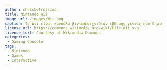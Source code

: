 ```yaml
---
author: chriskotrotsios	
title: Nintendo Wii
image_url: /images/Wii.png 
caption: Το Wii είναι κονσόλα βιντεοπαιχνιδιών έβδομης γενιάς που δημιουργήθηκε από τη Nintendo. Σε σύγκριση με τους ανταγωνιστές της, υστερεί από άποψη γραφικών και άλλων τεχνικών χαρακτηριστικών. Όπως έχει τονίσει η ίδια η εταιρεία, το δυνατό σημείο της κονσόλας είναι ο χειρισμός.
license_url: https://commons.wikimedia.org/wiki/File:Wii.svg
license_text: Courtesy of Wikimedia Commons
categories:
 - Gaming Console
tags:
 - Nintendo
 - Games
 - Interactive
---
```

